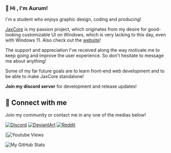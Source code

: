 ### 👋 Hi , I'm Aurum!

I'm a student who enjoys graphic design, coding and producing!

[JaxCore](https://github.com/Jax-Core/JaxCore) is my passion project, which originates from my desire for good-looking customizable UI on Windows, which is very lacking to this day, even with Windows 11. Also check out the [website](https://jaxcore.app/)!

The support and appreciation I've received along the way motivate me to keep going and improve the user experience. So don't hesitate to message me about anything!

Some of my far future goals are to learn front-end web development and to be able to make JaxCore standalone!

**Join my discord server** for development and release updates!

## 🔗 Connect with me

Join my community or contact me in any one of the medias below!

[![Discord](https://img.shields.io/badge/Discord-7289DA?style=for-the-badge&logo=discord&logoColor=white)](https://discord.gg/ezxTcQgzcz)
[![DeviantArt](https://img.shields.io/badge/DeviantArt-05CC47?style=for-the-badge&logo=deviantart&logoColor=white)](https://www.deviantart.com/herathmlg)
[![Reddit](https://img.shields.io/badge/Reddit-FF4500?style=for-the-badge&logo=reddit&logoColor=white)](https://www.reddit.com/user/HerathMLG)

[![Youtube Views](https://img.shields.io/youtube/channel/views/UC6OsXAfG2tlXp3HNsX7xSFg)

<img align="left" alt="My GitHub Stats" src="https://github-readme-stats.vercel.app/api?username=aurum490&show_icons=true&theme=merko" />
